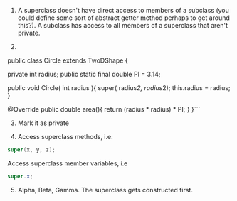 1. A superclass doesn't have direct access to members of a subclass (you could define some sort of abstract getter method perhaps to get around this?).
A subclass has access to all members of a superclass that aren't private.

2. ```java
public class Circle extends TwoDShape {

  private int radius;
  public static final double PI = 3.14;

  public void Circle( int radius ){
     super( radius*2, radius*2);
     this.radius = radius;
  }
  
  @Override
  public double area(){
    return (radius * radius) * PI;
  }
}```

3. Mark it as private

4. Access superclass methods, i.e:
```java
super(x, y, z);
```

Access superclass member variables, i.e
```java
super.x;
```

5. Alpha, Beta, Gamma. The superclass gets constructed first.